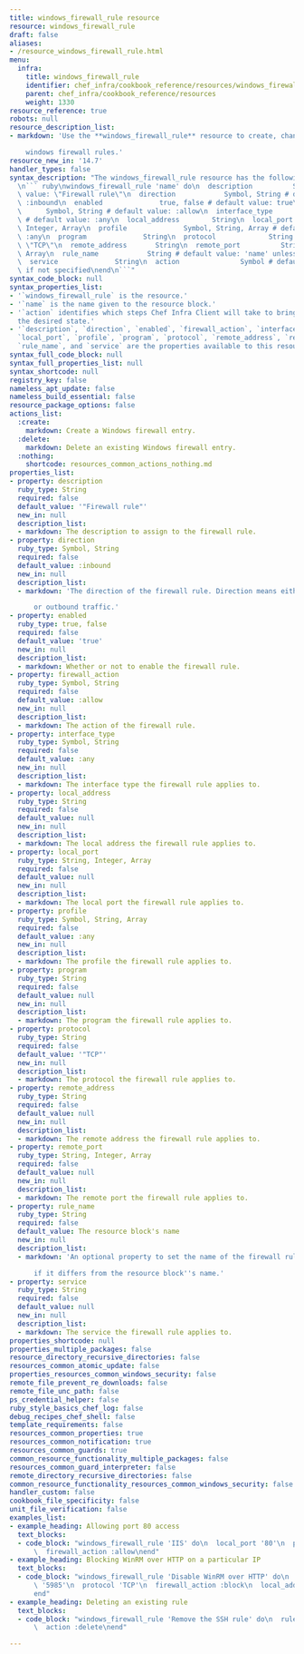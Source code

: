 ```yaml
---
title: windows_firewall_rule resource
resource: windows_firewall_rule
draft: false
aliases:
- /resource_windows_firewall_rule.html
menu:
  infra:
    title: windows_firewall_rule
    identifier: chef_infra/cookbook_reference/resources/windows_firewall_rule windows_firewall_rule
    parent: chef_infra/cookbook_reference/resources
    weight: 1330
resource_reference: true
robots: null
resource_description_list:
- markdown: 'Use the **windows_firewall_rule** resource to create, change or remove

    windows firewall rules.'
resource_new_in: '14.7'
handler_types: false
syntax_description: "The windows_firewall_rule resource has the following syntax:\n\
  \n``` ruby\nwindows_firewall_rule 'name' do\n  description          String # default\
  \ value: \"Firewall rule\"\n  direction            Symbol, String # default value:\
  \ :inbound\n  enabled              true, false # default value: true\n  firewall_action\
  \      Symbol, String # default value: :allow\n  interface_type       Symbol, String\
  \ # default value: :any\n  local_address        String\n  local_port           String,\
  \ Integer, Array\n  profile              Symbol, String, Array # default value:\
  \ :any\n  program              String\n  protocol             String # default value:\
  \ \"TCP\"\n  remote_address       String\n  remote_port          String, Integer,\
  \ Array\n  rule_name            String # default value: 'name' unless specified\n\
  \  service              String\n  action               Symbol # defaults to :create\
  \ if not specified\nend\n```"
syntax_code_block: null
syntax_properties_list:
- '`windows_firewall_rule` is the resource.'
- '`name` is the name given to the resource block.'
- '`action` identifies which steps Chef Infra Client will take to bring the node into
  the desired state.'
- '`description`, `direction`, `enabled`, `firewall_action`, `interface_type`, `local_address`,
  `local_port`, `profile`, `program`, `protocol`, `remote_address`, `remote_port`,
  `rule_name`, and `service` are the properties available to this resource.'
syntax_full_code_block: null
syntax_full_properties_list: null
syntax_shortcode: null
registry_key: false
nameless_apt_update: false
nameless_build_essential: false
resource_package_options: false
actions_list:
  :create:
    markdown: Create a Windows firewall entry.
  :delete:
    markdown: Delete an existing Windows firewall entry.
  :nothing:
    shortcode: resources_common_actions_nothing.md
properties_list:
- property: description
  ruby_type: String
  required: false
  default_value: '"Firewall rule"'
  new_in: null
  description_list:
  - markdown: The description to assign to the firewall rule.
- property: direction
  ruby_type: Symbol, String
  required: false
  default_value: :inbound
  new_in: null
  description_list:
  - markdown: 'The direction of the firewall rule. Direction means either inbound

      or outbound traffic.'
- property: enabled
  ruby_type: true, false
  required: false
  default_value: 'true'
  new_in: null
  description_list:
  - markdown: Whether or not to enable the firewall rule.
- property: firewall_action
  ruby_type: Symbol, String
  required: false
  default_value: :allow
  new_in: null
  description_list:
  - markdown: The action of the firewall rule.
- property: interface_type
  ruby_type: Symbol, String
  required: false
  default_value: :any
  new_in: null
  description_list:
  - markdown: The interface type the firewall rule applies to.
- property: local_address
  ruby_type: String
  required: false
  default_value: null
  new_in: null
  description_list:
  - markdown: The local address the firewall rule applies to.
- property: local_port
  ruby_type: String, Integer, Array
  required: false
  default_value: null
  new_in: null
  description_list:
  - markdown: The local port the firewall rule applies to.
- property: profile
  ruby_type: Symbol, String, Array
  required: false
  default_value: :any
  new_in: null
  description_list:
  - markdown: The profile the firewall rule applies to.
- property: program
  ruby_type: String
  required: false
  default_value: null
  new_in: null
  description_list:
  - markdown: The program the firewall rule applies to.
- property: protocol
  ruby_type: String
  required: false
  default_value: '"TCP"'
  new_in: null
  description_list:
  - markdown: The protocol the firewall rule applies to.
- property: remote_address
  ruby_type: String
  required: false
  default_value: null
  new_in: null
  description_list:
  - markdown: The remote address the firewall rule applies to.
- property: remote_port
  ruby_type: String, Integer, Array
  required: false
  default_value: null
  new_in: null
  description_list:
  - markdown: The remote port the firewall rule applies to.
- property: rule_name
  ruby_type: String
  required: false
  default_value: The resource block's name
  new_in: null
  description_list:
  - markdown: 'An optional property to set the name of the firewall rule to assign

      if it differs from the resource block''s name.'
- property: service
  ruby_type: String
  required: false
  default_value: null
  new_in: null
  description_list:
  - markdown: The service the firewall rule applies to.
properties_shortcode: null
properties_multiple_packages: false
resource_directory_recursive_directories: false
resources_common_atomic_update: false
properties_resources_common_windows_security: false
remote_file_prevent_re_downloads: false
remote_file_unc_path: false
ps_credential_helper: false
ruby_style_basics_chef_log: false
debug_recipes_chef_shell: false
template_requirements: false
resources_common_properties: true
resources_common_notification: true
resources_common_guards: true
common_resource_functionality_multiple_packages: false
resources_common_guard_interpreter: false
remote_directory_recursive_directories: false
common_resource_functionality_resources_common_windows_security: false
handler_custom: false
cookbook_file_specificity: false
unit_file_verification: false
examples_list:
- example_heading: Allowing port 80 access
  text_blocks:
  - code_block: "windows_firewall_rule 'IIS' do\n  local_port '80'\n  protocol 'TCP'\n\
      \  firewall_action :allow\nend"
- example_heading: Blocking WinRM over HTTP on a particular IP
  text_blocks:
  - code_block: "windows_firewall_rule 'Disable WinRM over HTTP' do\n  local_port\
      \ '5985'\n  protocol 'TCP'\n  firewall_action :block\n  local_address '192.168.1.1'\n\
      end"
- example_heading: Deleting an existing rule
  text_blocks:
  - code_block: "windows_firewall_rule 'Remove the SSH rule' do\n  rule_name 'ssh'\n\
      \  action :delete\nend"

---
```

